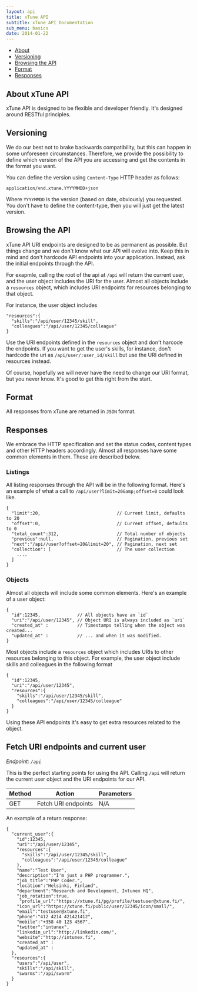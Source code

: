 ```yaml
---
layout: api
title: xTune API
subtitle: xTune API Documentation
sub_menu: basics
date: 2014-01-22
---
```


<div class="pure-menu pure-menu-open pure-menu-horizontal">
    <ul>
        <li><a href="#about">About</a></li>
        <li><a href="#versioning">Versioning</a></li>
        <li><a href="#browsing">Browsing the API</a></li>
        <li><a href="#format">Format</a></li>
        <li><a href="#responses">Responses</a></li>
    </ul>
</div>

<h2 id="about">About xTune API</h2>

xTune API is designed to be flexible and developer friendly. It's designed around
RESTful principles.

<h2 id="versioning">Versioning</h2>

We do our best not to brake backwards compatibility, but this can happen in some
unforeseen circumstances. Therefore, we provide the possibility to define which
version of the API you are accessing and get the contents in the format you want.

You can define the version using `Content-Type` HTTP header as
follows:


    application/vnd.xtune.YYYYMMDD+json

Where `YYYYMMDD` is the version (based on date, obviously) you requested.
You don't have to define the content-type, then you will just get the latest version.

<h2 id="browsing">Browsing the API</h2>

xTune API URI endpoints are designed to be as permanent as possible. But things change
and we don't know what our API will evolve into. Keep this in mind and don't hardcode API 
endpoints into your application. Instead, ask the initial endpoints through the API.

For exapmle, calling the root of the api at `/api` will return the current user, and the user object 
includes the URI for the user. Almost all objects include a `resources` object,
which includes URI endpoints for resources belonging to that object.

For instance, the user object includes

    "resources":{
      "skills":"/api/user/12345/skill",
      "colleagues":"/api/user/12345/colleague"
    }

Use the URI endpoints defined in the `resources` object and don't harcode
the endpoints. If you want to get the user's skills, for instance, don't hardcode 
the uri as `/api/user/:user_id/skill` but use the URI defined in resources 
instead.

Of course, hopefully we will never have the need to change our URI format, but you 
never know. It's good to get this right from the start.

<h2 id="format">Format</h2>

All responses from xTune are returned in `JSON` format.

<h2 id="responses">Responses</h2>

We embrace the HTTP specification and set the status codes, content types
and other HTTP headers accordingly. Almost all responses have some common 
elements in them. These are described below.

### Listings

All listing responses through the API will be in the following format. Here's
an example of what a call to `/api/user?limit=20&amp;offset=0` could look like.

    {
      "limit":20,                             // Current limit, defaults to 20
      "offset":0,                             // Current offset, defaults to 0
      "total_count":312,                      // Total number of objects
      "previous":null,                        // Pagination, previous set
      "next":"/api//user?offset=20&limit=20", // Pagination, next set
      "collection": [                         // The user collection
        ....
      ]
    }

### Objects

Almost all objects will include some common elements. Here's an example of
a user object:

    {
      "id":12345,              // All objects have an `id`
      "uri":"/api/user/12345", // Object URI is always included as `uri`
      "created_at" :           // Timestamps telling when the object was created... 
      "updated_at" :           // ... and when it was modified.
    }

Most objects include a `resources` object which includes
URIs to other resources belonging to this object. For example, the user
object include skills and colleagues in the following format

    {
      "id":12345,          
      "uri":"/api/user/12345", 
      "resources":{
        "skills":"/api/user/12345/skill",
        "colleagues":"/api/user/12345/colleague"
      }
    }

Using these API endpoints it's easy to get extra resources related to the
object.

## Fetch URI endpoints and current user

*Endpoint: `/api`*

This is the perfect starting points for using the API. Calling `/api` 
will return the current user object and the URI endpoints for our API.

<table class="pure-table ">
	<thead>
		<tr>
			<th>Method</th>
			<th>Action</th>
			<th>Parameters</th>
		</tr>
	</thead>
	<tbody>
		<tr>
			<td>GET</td>
			<td>Fetch URI endpoints</td>
			<td>N/A</td>
		</tr>
	</tbody>
</table>

An example of a return response:

    {
      "current_user":{
        "id":12345,
        "uri":"/api/user/12345",
        "resources":{
          "skills":"/api/user/12345/skill",
          "colleagues":"/api/user/12345/colleague"
        },
        "name":"Test User",
        "description":"I'm just a PHP programmer.",
        "job_title":"PHP Coder.",
        "location":"Helsinki, Finland",
        "department":"Research and Development, Intunex HQ",
        "job_rotation":true,
         "profile_url":"https://xtune.fi/pg/profile/testuser@xtune.fi/",
        "icon_url":"https://xtune.fi/public/user/12345/icon/small/",
        "email":"testuser@xtune.fi",
        "phone":"412 4214 421421412",
        "mobile":"+358 40 123 4567",
        "twitter":"intunex",
        "linkedin_url":"http://linkedin.com/",
        "website":"http://intunex.fi",
        "created_at" :
        "updated_at" : 
      },
      "resources":{
        "users":"/api/user",
        "skills":"/api/skill",
        "swarms":"/api/swarm"
      }
    }
